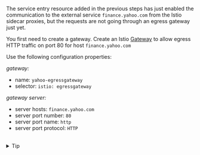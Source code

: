The service entry resource added in the previous steps has just enabled the communication to the external
service `finance.yahoo.com` from the Istio sidecar proxies, but the requests are not going through an egress gateway just yet.

You first need to create a gateway. Create an Istio [Gateway](https://istio.io/latest/docs/reference/config/networking/gateway/#Gateway)
to allow egress HTTP traffic on port 80 for host `finance.yahoo.com`

Use the following configuration properties:

*gateway:*
* name: `yahoo-egressgateway`
* selector: `istio: egressgateway`

*gateway server:*
* server hosts: `finance.yahoo.com`
* server port number: `80`
* server port name: `http`
* server port protocol: `HTTP`


<br>
<details><summary>Tip</summary>

```plain
apiVersion: networking.istio.io/v1alpha3
kind: Gateway
metadata:
  name: // TODO
spec:
  selector:
    istio: // TODO
  servers:
  - port:
      number: // TODO
      name: // TODO
      protocol: // TODO
    hosts:
    - // TODO
```{{copy}}
</details>

<br>
<details><summary>Solution</summary>

```plain
apiVersion: networking.istio.io/v1alpha3
kind: Gateway
metadata:
  name: yahoo-egressgateway
spec:
  selector:
    istio: egressgateway
  servers:
  - port:
      number: 80
      name: http
      protocol: HTTP
    hosts:
    - finance.yahoo.com
```{{copy}}
</details>
